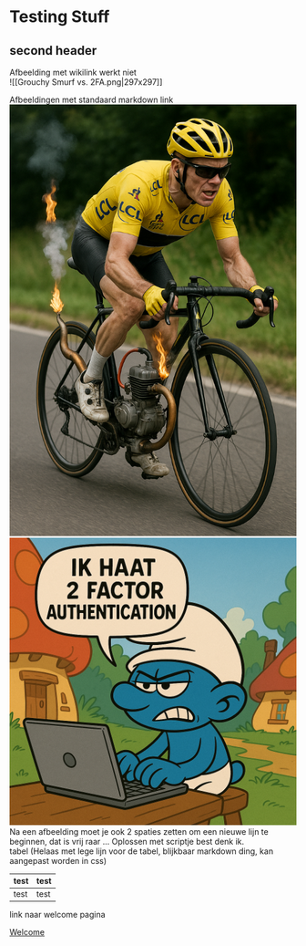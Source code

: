 # Testing Stuff
## second header
Afbeelding met wikilink werkt niet  
![[Grouchy Smurf vs. 2FA.png|297x297]]

Afbeeldingen met standaard markdown link  
 ![|198x297](../mechanical_doping.png) ![|297x297](../Grouchy%20Smurf%20vs.%202FA.png)  
Na een afbeelding moet je ook 2 spaties zetten om een nieuwe lijn te beginnen, dat is vrij raar ... Oplossen met scriptje best denk ik.  
tabel (Helaas met lege lijn voor de tabel, blijkbaar markdown ding, kan aangepast worden in css)

| test | test |
| ---- | ---- |
| test | test |

link naar welcome pagina

[Welcome](Welcome.md)





